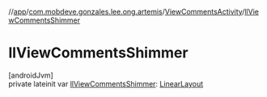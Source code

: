 //[app](../../../index.md)/[com.mobdeve.gonzales.lee.ong.artemis](../index.md)/[ViewCommentsActivity](index.md)/[llViewCommentsShimmer](ll-view-comments-shimmer.md)

# llViewCommentsShimmer

[androidJvm]\
private lateinit var [llViewCommentsShimmer](ll-view-comments-shimmer.md): [LinearLayout](https://developer.android.com/reference/kotlin/android/widget/LinearLayout.html)
